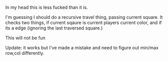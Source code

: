 In my head this is less fucked than it is.

I'm guessing I should do a recursive travel thing, passing current square. It checks two things, if current sqaure is current players current color, and if its a edge (ignoring the last traversed square.)

This will not be fun


Update: it works but I've made a mistake and need to figure out min/max row,col differently.